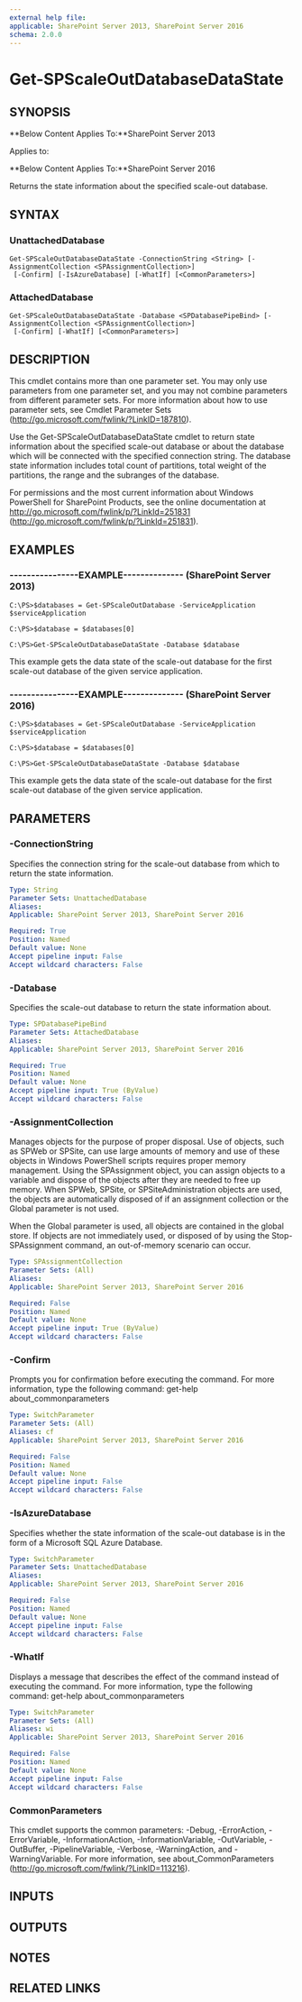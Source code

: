 ```yaml
---
external help file: 
applicable: SharePoint Server 2013, SharePoint Server 2016
schema: 2.0.0
---
```


# Get-SPScaleOutDatabaseDataState

## SYNOPSIS
**Below Content Applies To:**SharePoint Server 2013

Applies to:

**Below Content Applies To:**SharePoint Server 2016

Returns the state information about the specified scale-out database.



## SYNTAX

### UnattachedDatabase
```
Get-SPScaleOutDatabaseDataState -ConnectionString <String> [-AssignmentCollection <SPAssignmentCollection>]
 [-Confirm] [-IsAzureDatabase] [-WhatIf] [<CommonParameters>]
```

### AttachedDatabase
```
Get-SPScaleOutDatabaseDataState -Database <SPDatabasePipeBind> [-AssignmentCollection <SPAssignmentCollection>]
 [-Confirm] [-WhatIf] [<CommonParameters>]
```

## DESCRIPTION
This cmdlet contains more than one parameter set.
You may only use parameters from one parameter set, and you may not combine parameters from different parameter sets.
For more information about how to use parameter sets, see Cmdlet Parameter Sets (http://go.microsoft.com/fwlink/?LinkID=187810).

Use the Get-SPScaleOutDatabaseDataState cmdlet to return state information about the specified scale-out database or about the database which will be connected with the specified connection string.
The database state information includes total count of partitions, total weight of the partitions, the range and the subranges of the database.

For permissions and the most current information about Windows PowerShell for SharePoint Products, see the online documentation at http://go.microsoft.com/fwlink/p/?LinkId=251831 (http://go.microsoft.com/fwlink/p/?LinkId=251831).

## EXAMPLES

### ----------------EXAMPLE-------------- (SharePoint Server 2013)
```
C:\PS>$databases = Get-SPScaleOutDatabase -ServiceApplication $serviceApplication

C:\PS>$database = $databases[0]

C:\PS>Get-SPScaleOutDatabaseDataState -Database $database
```

This example gets the data state of the scale-out database for the first scale-out database of the given service application.

### ----------------EXAMPLE-------------- (SharePoint Server 2016)
```
C:\PS>$databases = Get-SPScaleOutDatabase -ServiceApplication $serviceApplication

C:\PS>$database = $databases[0]

C:\PS>Get-SPScaleOutDatabaseDataState -Database $database
```

This example gets the data state of the scale-out database for the first scale-out database of the given service application.

## PARAMETERS

### -ConnectionString
Specifies the connection string for the scale-out database from which to return the state information.

```yaml
Type: String
Parameter Sets: UnattachedDatabase
Aliases: 
Applicable: SharePoint Server 2013, SharePoint Server 2016

Required: True
Position: Named
Default value: None
Accept pipeline input: False
Accept wildcard characters: False
```

### -Database
Specifies the scale-out database to return the state information about.

```yaml
Type: SPDatabasePipeBind
Parameter Sets: AttachedDatabase
Aliases: 
Applicable: SharePoint Server 2013, SharePoint Server 2016

Required: True
Position: Named
Default value: None
Accept pipeline input: True (ByValue)
Accept wildcard characters: False
```

### -AssignmentCollection
Manages objects for the purpose of proper disposal.
Use of objects, such as SPWeb or SPSite, can use large amounts of memory and use of these objects in Windows PowerShell scripts requires proper memory management.
Using the SPAssignment object, you can assign objects to a variable and dispose of the objects after they are needed to free up memory.
When SPWeb, SPSite, or SPSiteAdministration objects are used, the objects are automatically disposed of if an assignment collection or the Global parameter is not used.

When the Global parameter is used, all objects are contained in the global store.
If objects are not immediately used, or disposed of by using the Stop-SPAssignment command, an out-of-memory scenario can occur.

```yaml
Type: SPAssignmentCollection
Parameter Sets: (All)
Aliases: 
Applicable: SharePoint Server 2013, SharePoint Server 2016

Required: False
Position: Named
Default value: None
Accept pipeline input: True (ByValue)
Accept wildcard characters: False
```

### -Confirm
Prompts you for confirmation before executing the command.
For more information, type the following command: get-help about_commonparameters

```yaml
Type: SwitchParameter
Parameter Sets: (All)
Aliases: cf
Applicable: SharePoint Server 2013, SharePoint Server 2016

Required: False
Position: Named
Default value: None
Accept pipeline input: False
Accept wildcard characters: False
```

### -IsAzureDatabase
Specifies whether the state information of the scale-out database is in the form of a Microsoft SQL Azure Database.

```yaml
Type: SwitchParameter
Parameter Sets: UnattachedDatabase
Aliases: 
Applicable: SharePoint Server 2013, SharePoint Server 2016

Required: False
Position: Named
Default value: None
Accept pipeline input: False
Accept wildcard characters: False
```

### -WhatIf
Displays a message that describes the effect of the command instead of executing the command.
For more information, type the following command: get-help about_commonparameters

```yaml
Type: SwitchParameter
Parameter Sets: (All)
Aliases: wi
Applicable: SharePoint Server 2013, SharePoint Server 2016

Required: False
Position: Named
Default value: None
Accept pipeline input: False
Accept wildcard characters: False
```

### CommonParameters
This cmdlet supports the common parameters: -Debug, -ErrorAction, -ErrorVariable, -InformationAction, -InformationVariable, -OutVariable, -OutBuffer, -PipelineVariable, -Verbose, -WarningAction, and -WarningVariable. For more information, see about_CommonParameters (http://go.microsoft.com/fwlink/?LinkID=113216).

## INPUTS

## OUTPUTS

## NOTES

## RELATED LINKS

